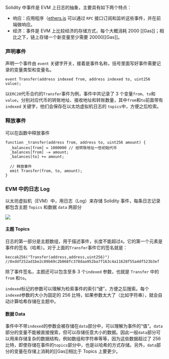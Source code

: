 Solidity 中事件是 EVM 上日志的抽象，主要具有如下两个特点：
- 响应：应用程序（[ethers.js](https://learnblockchain.cn/docs/ethers.js/api-contract.html#id18) 可以通过 `RPC` 接口订阅和监听这些事件，并在前端做响应。
- 经济：事件是 EVM 上比较经济的存储方式，每个大概消耗 2000 [[Gas]]；相比之下，链上存储一个新变量至少需要 20000[[Gas]]。

### 声明事件
声明一个事件由 `event` 关键字开关，接着是事件名称，括号里面写好事件需要记录的变量类型和变量名。

```sol
event Transfer(address indexed from, address indexed to, uint256 value);
```

以`ERC20`代币合约的`Transfer`事件为例，事件中共记录了 3 个变量`from`、`to`和`value`，分别对应代币的转账地址、接收地址和转账数量，其中`from`和`to`前面带有 `indexed` 关键字，他们会保存在以太坊虚拟机日志的 `topics`中，方便之后检索。

### 释放事件
可以在函数中释放事件

```sol
function _transfer(address from, address to, uint256 amount) {
  _balances[from] = 1000000 // 给转账地址一些初始代币
  _balances[from] -= amount;
  _balances[to] += amount;

  // 释放事件
  emit Transfer(from, to, amount);
}
```

### EVM 中的日志 Log
以太坊虚拟机（EVM）中，用日志（Log）来存储 Solidity 事件，每条日志记录都包含主题 `Topics` 和数据 `data` 两部分

![](http://cdn.liwuhou.cn/blog/202212262141165.png)

#### 主题 Topics
日志的第一部分是主题数组，用于描述事件，长度不能超过`4`。它的第一个元素是事件的签名（哈希）。对于上面的`Transfer`事件它的签名就是：

```sol
keccak256("Transfer(address,address,uint256)")
//0xddf252ad1be2c89b69c2b068fc378daa952ba7f163c4a11628f55a4df523b3ef
```

除了事件签名，主题还可以包含至多 3 个`indexed` 参数，也就是 `Transfer` 中的 `from` 和`to`。

`indexed`标记的参数可以理解为检索事件的索引“键”，方便之后搜索。每个`indexed`参数的大小为固定的 256 比特，如果参数太大了（比如字符串），就会自动计算哈希存储在主题中。

#### 数据 Data
事件中不带`indexed`的参数会被存储在`data`部分中，可以理解为事件的“值”。`data`部分的变量不能被直接搜索，但可以存储任意大小的数据。因此一般`data`部分可以用来存储复杂的数据结构，例如数组和字符串等等，因为这些数据超过了 256 比特，即使存储在事件的`topics`部分中，也是以哈希的方式存储。另外，`data`部分的变量在存储上消耗的[[Gas]]相比于 Topics 上要更少。

